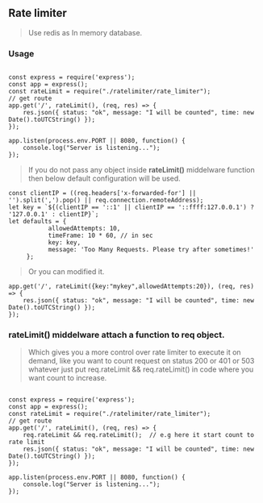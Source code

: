 ## Rate limiter
> Use redis as In memory database.


### Usage

```

const express = require('express');
const app = express();
const rateLimit = require("./ratelimiter/rate_limiter");
// get route 
app.get('/', rateLimit(), (req, res) => {
    res.json({ status: "ok", message: "I will be counted", time: new Date().toUTCString() });
});

app.listen(process.env.PORT || 8080, function() {
    console.log("Server is listening...");
});

```

 > If you do not pass any object inside <strong>rateLimit()</strong> middelware function then below default configuration will be used.
 
 ```
 const clientIP = ((req.headers['x-forwarded-for'] || '').split(',').pop() || req.connection.remoteAddress);
 let key = `${(clientIP == '::1' || clientIP == '::ffff:127.0.0.1') ? '127.0.0.1' : clientIP}`;
 let defaults = {
            allowedAttempts: 10,
            timeFrame: 10 * 60, // in sec
            key: key,
            message: 'Too Many Requests. Please try after sometimes!'
      };
```
> Or you can modified it.

```
app.get('/', rateLimit({key:"mykey",allowedAttempts:20}), (req, res) => {
    res.json({ status: "ok", message: "I will be counted", time: new Date().toUTCString() });
});

```

### rateLimit() middelware attach a function to req object.
> Which gives you a more control over rate limiter to execute it on demand, like you want to count request on status 200 or 401 or 503 whatever just put req.rateLimit && req.rateLimit() in code where you want count to increase.


```

const express = require('express');
const app = express();
const rateLimit = require("./ratelimiter/rate_limiter");
// get route 
app.get('/', rateLimit(), (req, res) => {
    req.rateLimit && req.rateLimit();  // e.g here it start count to rate limit
    res.json({ status: "ok", message: "I will be counted", time: new Date().toUTCString() });
});

app.listen(process.env.PORT || 8080, function() {
    console.log("Server is listening...");
});

```
